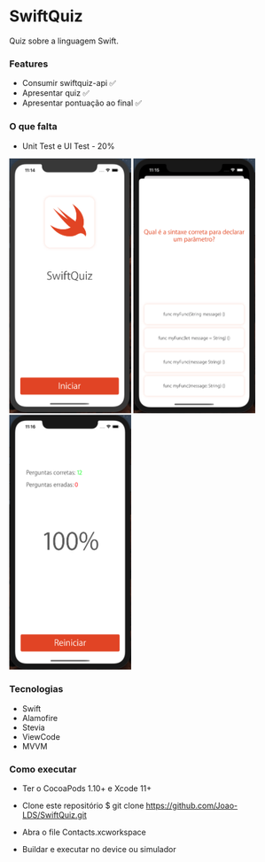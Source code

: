 # SwiftQuiz

<p alig="center">Quiz sobre a linguagem Swift.</p>

### Features
* Consumir swiftquiz-api  ✅
* Apresentar quiz ✅
* Apresentar pontuação ao final ✅

### O que falta
* Unit Test e UI Test - 20%

<img src="/SwiftQuiz/Support/Screenshots/main.png" width="220" height="460"> <img src="/SwiftQuiz/Support/Screenshots/quiz.png" width="220" height="460"> <img src="/SwiftQuiz/Support/Screenshots/end.png" width="220" height="460">


### Tecnologias

- Swift
- Alamofire
- Stevia
- ViewCode
- MVVM

### Como executar

- Ter o CocoaPods 1.10+ e Xcode 11+

- Clone este repositório
$ git clone <https://github.com/Joao-LDS/SwiftQuiz.git>

- Abra o file Contacts.xcworkspace

- Buildar e executar no device ou simulador
